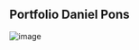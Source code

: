 ## Portfolio Daniel Pons

![image](https://github.com/user-attachments/assets/dc65f502-fb8d-4e16-8323-49a5ee8ef264)
